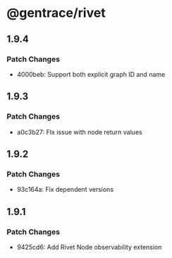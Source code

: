 # @gentrace/rivet

## 1.9.4

### Patch Changes

- 4000beb: Support both explicit graph ID and name

## 1.9.3

### Patch Changes

- a0c3b27: FIx issue with node return values

## 1.9.2

### Patch Changes

- 93c164a: Fix dependent versions

## 1.9.1

### Patch Changes

- 9425cd6: Add Rivet Node observability extension
